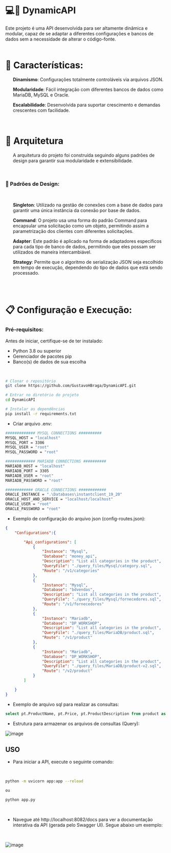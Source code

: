 #  💻📍 DynamicAPI
Este projeto é uma API desenvolvida para ser altamente dinâmica e modular, capaz de se adaptar a diferentes configurações e bancos de dados sem a necessidade de alterar o código-fonte.
<br>
<br>

# 📃 Características:

<ul> <b>Dinamismo</b>: Configurações totalmente controláveis via arquivos JSON.</ul>
<ul> <b>Modularidade</b>: Fácil integração com diferentes bancos de dados como MariaDB, MySQL e Oracle.</ul>
<ul> <b>Escalabilidade</b>: Desenvolvida para suportar crescimento e demandas crescentes com facilidade.</ul>

<br>

# 📃 Arquitetura
<ul> A arquitetura do projeto foi construída seguindo alguns padrões de design para garantir sua modularidade e extensibilidade.</ul>

<br>

### 🎨 Padrões de Design:

<br>
<ul><b>Singleton</b>: Utilizado na gestão de conexões com a base de dados para garantir uma única instância da conexão por base de dados.</ul>
<ul><b>Command</b>: O projeto usa uma forma do padrão Command para encapsular uma solicitação como um objeto, permitindo assim a parametrização dos clientes com diferentes solicitações.</ul>
<ul><b>Adapter</b>: Este padrão é aplicado na forma de adaptadores específicos para cada tipo de banco de dados, permitindo que eles possam ser utilizados de maneira intercambiável.</ul>
<ul><b>Strategy</b>: Permite que o algoritmo de serialização JSON seja escolhido em tempo de execução, dependendo do tipo de dados que está sendo processado.</ul>

<br>
<br>

# 📋 Configuração e Execução:

### Pré-requisitos:
Antes de iniciar, certifique-se de ter instalado:
- Python 3.8 ou superior
- Gerenciador de pacotes pip
- Banco(s) de dados de sua escolha

<br>

```bash
# Clonar o repositório
git clone https://github.com/GustavoHBraga/DynamicAPI.git

# Entrar no diretório do projeto
cd DynamicAPI

# Instalar as dependências
pip install -r requirements.txt
```

- Criar arquivo .env:

```bash
############# MYSQL CONNECTIONS ##########
MYSQL_HOST = "localhost"
MYSQL_PORT = 3306
MYSQL_USER = "root"
MYSQL_PASSWORD = "root"

############# MARIADB CONNECTIONS ##########
MARIADB_HOST = "localhost"
MARIADB_PORT = 3305
MARIADB_USER = "root"
MARIADB_PASSWORD = "root"

############ ORACLE CONNECTIONS ############
ORACLE_INSTANCE = ".\Databases\instantclient_19_20"
ORACLE_HOST_AND_SERVICE = "localhost/localhost"
ORACLE_USER = "root"
ORACLE_PASSWORD = "root"
```

- Exemplo de configuração do arquivo json (config-routes.json):

```json
{
    "Configurations":{

        "Api_configurations": [
            {
                "Instance": "Mysql",
                "Database": "money_api",
                "Description": "List all categories in the product",
                "QueryFile": "./query_files/Mysql/category.sql",
                "Route": "/v1/categories"
            },
            {
                "Instance": "Mysql",
                "Database": "bdvendas",
                "Description": "List all categories in the product",
                "QueryFile": "./query_files/Mysql/fornecedores.sql",
                "Route": "/v1/fornecedores"
            },
            {
                "Instance": "Mariadb",
                "Database": "DP_WORKSHOP",
                "Description": "List all categories in the product",
                "QueryFile": "./query_files/MariaDB/product.sql",
                "Route": "/v1/product"
            },
            {
                "Instance": "Mariadb",
                "Database": "DP_WORKSHOP",
                "Description": "List all categories in the product",
                "QueryFile": "./query_files/MariaDB/product-v2.sql",
                "Route": "/v2/product"
            }
        ]

    }
}
```

- Exemplo de arquivo sql para realizar as consultas:

```sql
select pt.ProductName, pt.Price, pt.ProductDescription from product as pt
```

- Estrutura para armazenar os arquivos de consultas (Query):

![image](https://github.com/GustavoHBraga/DynamicAPI/assets/70377322/e743451c-c988-48d4-bfd0-a1c08e4eba65)


## USO
- Para iniciar a API, execute o seguinte comando:
<br>

```bash
python -m uvicorn app:app --reload

ou

python app.py
```
<br>

- Navegue até http://localhost:8082/docs para ver a documentação interativa da API (gerada pelo Swagger UI). Segue abaixo um exemplo:
<br>

![image](https://github.com/GustavoHBraga/DynamicAPI/assets/70377322/254e8839-d0ca-40f1-8942-1cf5604e7081)


